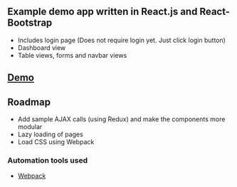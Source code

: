 ## Example demo app written in React.js and React-Bootstrap

- Includes login page (Does not require login yet. Just click login button)
- Dashboard view
- Table views, forms and navbar views

## [Demo](https://mmetterle.github.io/)

## Roadmap

- Add sample AJAX calls (using Redux) and make the components more modular
- Lazy loading of pages
- Load CSS using Webpack

### Automation tools used
- [Webpack](https://webpack.github.io/)
